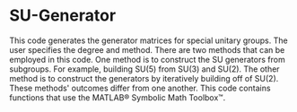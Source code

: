 # SU-Generator
This code generates the generator matrices for special unitary groups. The user specifies the degree and method.
There are two methods that can be employed in this code. One method is to construct the SU generators from subgroups. For example, building SU(5) from SU(3) and SU(2). The other method is to construct the generators by iteratively building off of SU(2). These methods' outcomes differ from one another.
This code contains functions that use the MATLAB® Symbolic Math Toolbox™.
